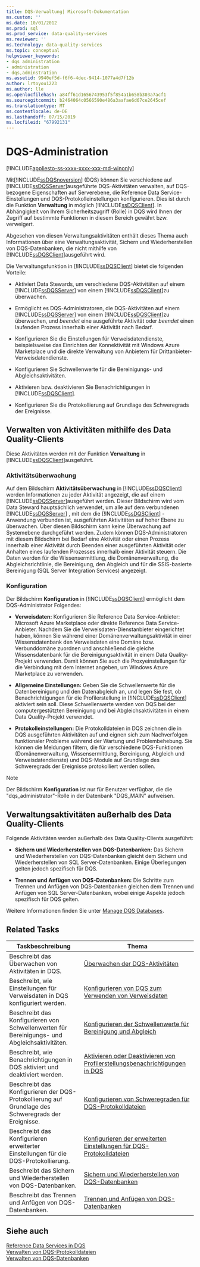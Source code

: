 ```yaml
---
title: DQS-Verwaltung| Microsoft-Dokumentation
ms.custom: ''
ms.date: 10/01/2012
ms.prod: sql
ms.prod_service: data-quality-services
ms.reviewer: ''
ms.technology: data-quality-services
ms.topic: conceptual
helpviewer_keywords:
- dqs administration
- administration
- dqs,adminstration
ms.assetid: 9940ef5d-f6f6-4dec-9414-1077a4d7f12b
author: lrtoyou1223
ms.author: lle
ms.openlocfilehash: a84ff61d1656743953f5f854a1b658b303a7acf1
ms.sourcegitcommit: b2464064c0566590e486a3aafae6d67ce2645cef
ms.translationtype: MT
ms.contentlocale: de-DE
ms.lasthandoff: 07/15/2019
ms.locfileid: "67992131"
---
```

# <a name="dqs-administration"></a>DQS-Administration

[!INCLUDE[appliesto-ss-xxxx-xxxx-xxx-md-winonly](../includes/appliesto-ss-xxxx-xxxx-xxx-md-winonly.md)]

  Mit[!INCLUDE[ssDQSnoversion](../includes/ssdqsnoversion-md.md)] (DQS) können Sie verschiedene auf [!INCLUDE[ssDQSServer](../includes/ssdqsserver-md.md)]ausgeführte DQS-Aktivitäten verwalten, auf DQS-bezogene Eigenschaften auf Serverebene, die Reference Data Service-Einstellungen und DQS-Protokolleinstellungen konfigurieren. Dies ist durch die Funktion **Verwaltung** in möglich [!INCLUDE[ssDQSClient](../includes/ssdqsclient-md.md)]. In Abhängigkeit von Ihrem Sicherheitszugriff (Rolle) in DQS wird Ihnen der Zugriff auf bestimmte Funktionen in diesem Bereich gewährt bzw. verweigert.  
  
 Abgesehen von diesen Verwaltungsaktivitäten enthält dieses Thema auch Informationen über eine Verwaltungsaktivität, Sichern und Wiederherstellen von DQS-Datenbanken, die nicht mithilfe von [!INCLUDE[ssDQSClient](../includes/ssdqsclient-md.md)]ausgeführt wird.  
  
 Die Verwaltungsfunktion in [!INCLUDE[ssDQSClient](../includes/ssdqsclient-md.md)] bietet die folgenden Vorteile:  
  
-   Aktiviert Data Stewards, um verschiedene DQS-Aktivitäten auf einem [!INCLUDE[ssDQSServer](../includes/ssdqsserver-md.md)] von einem [!INCLUDE[ssDQSClient](../includes/ssdqsclient-md.md)]zu überwachen.  
  
-   Ermöglicht es DQS-Administratoren, die DQS-Aktivitäten auf einem [!INCLUDE[ssDQSServer](../includes/ssdqsserver-md.md)] von einem [!INCLUDE[ssDQSClient](../includes/ssdqsclient-md.md)]zu überwachen, und *beendet* eine ausgeführte Aktivität oder *beendet* einen laufenden Prozess innerhalb einer Aktivität nach Bedarf.  
  
-   Konfigurieren Sie die Einstellungen für Verweisdatendienste, beispielsweise das Einrichten der Konnektivität mit Windows Azure Marketplace und die direkte Verwaltung von Anbietern für Drittanbieter-Verweisdatendienste.  
  
-   Konfigurieren Sie Schwellenwerte für die Bereinigungs- und Abgleichsaktivitäten.  
  
-   Aktivieren bzw. deaktivieren Sie Benachrichtigungen in [!INCLUDE[ssDQSClient](../includes/ssdqsclient-md.md)].  
  
-   Konfigurieren Sie die Protokollierung auf Grundlage des Schweregrads der Ereignisse.  
  
##  <a name="AdminUsingClent"></a> Verwalten von Aktivitäten mithilfe des Data Quality-Clients  
 Diese Aktivitäten werden mit der Funktion **Verwaltung** in [!INCLUDE[ssDQSClient](../includes/ssdqsclient-md.md)]ausgeführt.  
  
### <a name="activity-monitoring"></a>Aktivitätsüberwachung  
 Auf dem Bildschirm **Aktivitätsüberwachung** in [!INCLUDE[ssDQSClient](../includes/ssdqsclient-md.md)] werden Informationen zu jeder Aktivität angezeigt, die auf einem [!INCLUDE[ssDQSServer](../includes/ssdqsserver-md.md)]ausgeführt werden. Dieser Bildschirm wird vom Data Steward hauptsächlich verwendet, um alle auf dem verbundenen [!INCLUDE[ssDQSServer](../includes/ssdqsserver-md.md)] , mit dem die [!INCLUDE[ssDQSClient](../includes/ssdqsclient-md.md)] -Anwendung verbunden ist, ausgeführten Aktivitäten auf hoher Ebene zu überwachen. Über diesen Bildschirm kann keine Überwachung auf Systemebene durchgeführt werden. Zudem können DQS-Administratoren mit diesem Bildschirm bei Bedarf eine Aktivität oder einen Prozess innerhalb einer Aktivität durch Beenden einer ausgeführten Aktivität oder Anhalten eines laufenden Prozesses innerhalb einer Aktivität steuern. Die Daten werden für die Wissensermittlung, die Domänenverwaltung, die Abgleichsrichtlinie, die Bereinigung, den Abgleich und für die SSIS-basierte Bereinigung (SQL Server Integration Services) angezeigt.  
  
### <a name="configuration"></a>Konfiguration  
 Der Bildschirm **Konfiguration** in [!INCLUDE[ssDQSClient](../includes/ssdqsclient-md.md)] ermöglicht dem DQS-Administrator Folgendes:  
  
-   **Verweisdaten:** Konfigurieren Sie Reference Data Service-Anbieter: Microsoft Azure Marketplace oder direkte Reference Data Service-Anbieter. Nachdem Sie die Verweisdaten-Dienstanbieter eingerichtet haben, können Sie während einer Domänenverwaltungsaktivität in einer Wissensdatenbank den Verweisdaten eine Domäne bzw. Verbunddomäne zuordnen und anschließend die gleiche Wissensdatenbank für die Bereinigungsaktivität in einem Data Quality-Projekt verwenden. Damit können Sie auch die Proxyeinstellungen für die Verbindung mit dem Internet angeben, um Windows Azure Marketplace zu verwenden.  
  
-   **Allgemeine Einstellungen:** Geben Sie die Schwellenwerte für die Datenbereinigung und den Datenabgleich an, und legen Sie fest, ob Benachrichtigungen für die Profilerstellung in [!INCLUDE[ssDQSClient](../includes/ssdqsclient-md.md)] aktiviert sein soll. Diese Schwellenwerte werden von DQS bei der computergestützten Bereinigung und bei Abgleichsaktivitäten in einem Data Quality-Projekt verwendet.  
  
-   **Protokolleinstellungen:** Die Protokolldateien in DQS zeichnen die in DQS ausgeführten Aktivitäten auf und eignen sich zum Nachverfolgen funktionaler Probleme während der Wartung und Problembehebung. Sie können die Meldungen filtern, die für verschiedene DQS-Funktionen (Domänenverwaltung, Wissensermittlung, Bereinigung, Abgleich und Verweisdatendienste) und DQS-Module auf Grundlage des Schweregrads der Ereignisse protokolliert werden sollen.  
  
> [!NOTE]  
>  Der Bildschirm **Konfiguration** ist nur für Benutzer verfügbar, die die "dqs_administrator"-Rolle in der Datenbank "DQS_MAIN" aufweisen.  
  
##  <a name="AdminOutsideClient"></a> Verwaltungsaktivitäten außerhalb des Data Quality-Clients  
 Folgende Aktivitäten werden außerhalb des Data Quality-Clients ausgeführt:  
  
-   **Sichern und Wiederherstellen von DQS-Datenbanken:** Das Sichern und Wiederherstellen von DQS-Datenbanken gleicht dem Sichern und Wiederherstellen von SQL Server-Datenbanken. Einige Überlegungen gelten jedoch spezifisch für DQS.  
  
-   **Trennen und Anfügen von DQS-Datenbanken:** Die Schritte zum Trennen und Anfügen von DQS-Datenbanken gleichen dem Trennen und Anfügen von SQL Server-Datenbanken, wobei einige Aspekte jedoch spezifisch für DQS gelten.  
  
 Weitere Informationen finden Sie unter [Manage DQS Databases](../data-quality-services/manage-dqs-databases.md).  
  
## <a name="related-tasks"></a>Related Tasks  
  
|Taskbeschreibung|Thema|  
|----------------------|-----------|  
|Beschreibt das Überwachen von Aktivitäten in DQS.|[Überwachen der DQS-Aktivitäten](../data-quality-services/monitor-dqs-activities.md)|  
|Beschreibt, wie Einstellungen für Verweisdaten in DQS konfiguriert werden.|[Konfigurieren von DQS zum Verwenden von Verweisdaten](../data-quality-services/configure-dqs-to-use-reference-data.md)|  
|Beschreibt das Konfigurieren von Schwellenwerten für Bereinigungs- und Abgleichsaktivitäten.|[Konfigurieren der Schwellenwerte für Bereinigung und Abgleich](../data-quality-services/configure-threshold-values-for-cleansing-and-matching.md)|  
|Beschreibt, wie Benachrichtigungen in DQS aktiviert und deaktiviert werden.|[Aktivieren oder Deaktivieren von Profilerstellungsbenachrichtigungen in DQS](../data-quality-services/enable-or-disable-profiling-notifications-in-dqs.md)|  
|Beschreibt das Konfigurieren der DQS-Protokollierung auf Grundlage des Schweregrads der Ereignisse.|[Konfigurieren von Schweregraden für DQS-Protokolldateien](../data-quality-services/configure-severity-levels-for-dqs-log-files.md)|  
|Beschreibt das Konfigurieren erweiterter Einstellungen für die DQS-Protokollierung.|[Konfigurieren der erweiterten Einstellungen für DQS-Protokolldateien](../data-quality-services/configure-advanced-settings-for-dqs-log-files.md)|  
|Beschreibt das Sichern und Wiederherstellen von DQS-Datenbanken.|[Sichern und Wiederherstellen von DQS-Datenbanken](../data-quality-services/backing-up-and-restoring-dqs-databases.md)|  
|Beschreibt das Trennen und Anfügen von DQS-Datenbanken.|[Trennen und Anfügen von DQS-Datenbanken](../data-quality-services/detaching-and-attaching-dqs-databases.md)|  
  
## <a name="see-also"></a>Siehe auch  
 [Reference Data Services in DQS](../data-quality-services/reference-data-services-in-dqs.md)   
 [Verwalten von DQS-Protokolldateien](../data-quality-services/manage-dqs-log-files.md)   
 [Verwalten von DQS-Datenbanken](../data-quality-services/manage-dqs-databases.md)  
  
  
